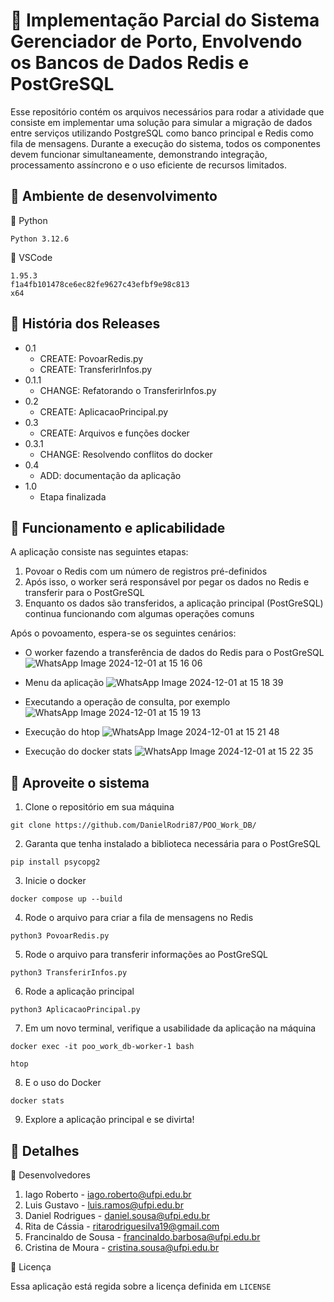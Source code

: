 # 📄 Implementação Parcial do Sistema Gerenciador de Porto, Envolvendo os Bancos de Dados Redis e PostGreSQL

Esse repositório contém os arquivos necessários para rodar a atividade que consiste em implementar uma solução para simular a migração de dados entre serviços utilizando PostgreSQL como banco principal e Redis como fila de mensagens. Durante a execução do sistema, todos os componentes devem funcionar simultaneamente, demonstrando integração, processamento assíncrono e o uso eficiente de recursos limitados.

## 🔗 Ambiente de desenvolvimento

🔧 Python
```
Python 3.12.6
```

🔧 VSCode
```
1.95.3
f1a4fb101478ce6ec82fe9627c43efbf9e98c813
x64
```

## 🔗 História dos Releases
* 0.1
  * CREATE: PovoarRedis.py
  * CREATE: TransferirInfos.py
* 0.1.1
  * CHANGE: Refatorando o TransferirInfos.py
* 0.2
  * CREATE: AplicacaoPrincipal.py
* 0.3
  * CREATE: Arquivos e funções docker
* 0.3.1
  * CHANGE: Resolvendo conflitos do docker
* 0.4
  * ADD: documentação da aplicação
* 1.0
  * Etapa finalizada

## 🔗 Funcionamento e aplicabilidade

A aplicação consiste nas seguintes etapas:
1. Povoar o Redis com um número de registros pré-definidos
2. Após isso, o worker será responsável por pegar os dados no Redis e transferir para o PostGreSQL
3. Enquanto os dados são transferidos, a aplicação principal (PostGreSQL) continua funcionando com algumas operações comuns

Após o povoamento, espera-se os seguintes cenários:
- O worker fazendo a transferência de dados do Redis para o PostGreSQL
![WhatsApp Image 2024-12-01 at 15 16 06](https://github.com/user-attachments/assets/b8c7dfde-dbc6-4fc5-ba94-9fa365472bdc)

- Menu da aplicação
![WhatsApp Image 2024-12-01 at 15 18 39](https://github.com/user-attachments/assets/b7643464-936c-42e0-ae38-d430669a32f6)

- Executando a operação de consulta, por exemplo
![WhatsApp Image 2024-12-01 at 15 19 13](https://github.com/user-attachments/assets/b258dfb4-1102-40d4-bba6-65492e03da02)

- Execução do htop
![WhatsApp Image 2024-12-01 at 15 21 48](https://github.com/user-attachments/assets/a4833b53-288d-45ad-8761-9193b8b01a63)

- Execução do docker stats
![WhatsApp Image 2024-12-01 at 15 22 35](https://github.com/user-attachments/assets/b9c4a1f8-7d96-4bba-bbc5-30803b12c9f1)

## 🔗 Aproveite o sistema
1. Clone o repositório em sua máquina
```
git clone https://github.com/DanielRodri87/POO_Work_DB/
```
2. Garanta que tenha instalado a biblioteca necessária para o PostGreSQL
```
pip install psycopg2
```
3. Inicie o docker
```
docker compose up --build
```
4. Rode o arquivo para criar a fila de mensagens no Redis
```
python3 PovoarRedis.py
```
5. Rode o arquivo para transferir informações ao PostGreSQL
```
python3 TransferirInfos.py
```
6. Rode a aplicação principal
```
python3 AplicacaoPrincipal.py
```
7. Em um novo terminal, verifique a usabilidade da aplicação na máquina
```
docker exec -it poo_work_db-worker-1 bash
```
```
htop
```
8. E o uso do Docker
```
docker stats
```
9. Explore a aplicação principal e se divirta!

## 🔗 Detalhes
🔧 Desenvolvedores
1. Iago Roberto - iago.roberto@ufpi.edu.br
2. Luis Gustavo - luis.ramos@ufpi.edu.br
3. Daniel Rodrigues - daniel.sousa@ufpi.edu.br
4. Rita de Cássia - ritarodriguesilva19@gmail.com
5. Francinaldo de Sousa - francinaldo.barbosa@ufpi.edu.br
6. Cristina de Moura - cristina.sousa@ufpi.edu.br

🔧 Licença

Essa aplicação está regida sobre a licença definida em `LICENSE`
